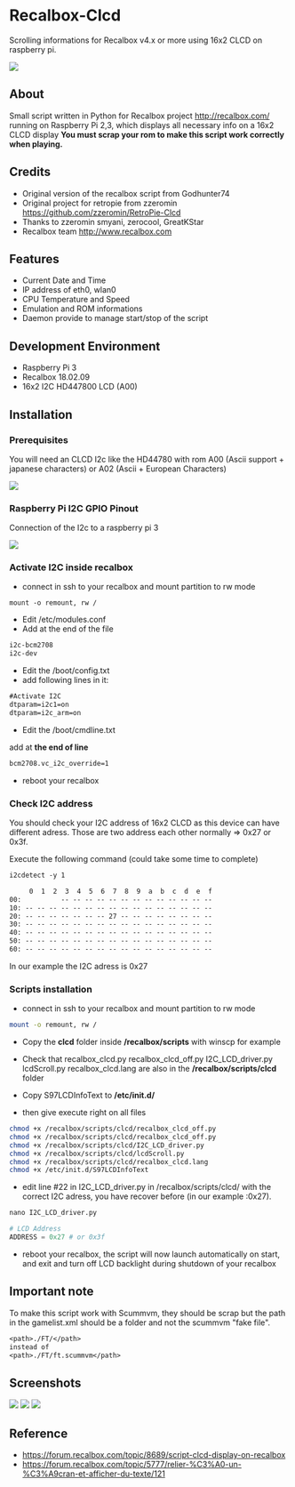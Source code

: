 # Recalbox-Clcd

Scrolling informations for Recalbox v4.x or more using 16x2 CLCD on raspberry pi.

![ ](http://i.imgur.com/CGAyTAlm.jpg)

## About

Small script written in Python for Recalbox project <http://recalbox.com/>
running on Raspberry Pi 2,3, which displays all necessary info on a 16x2 CLCD display
**You must scrap your rom to make this script work correctly when playing.**

## Credits

* Original version of the recalbox script from Godhunter74
* Original project for retropie from zzeromin <https://github.com/zzeromin/RetroPie-Clcd>
* Thanks to zzeromin smyani, zerocool, GreatKStar
* Recalbox team <http://www.recalbox.com>

## Features

* Current Date and Time
* IP address of eth0, wlan0
* CPU Temperature and Speed
* Emulation and ROM informations
* Daemon provide to manage start/stop of the script

## Development Environment

* Raspberry Pi 3
* Recalbox 18.02.09
* 16x2 I2C HD447800 LCD (A00)

## Installation

### Prerequisites

You will need an CLCD I2c like the HD44780 with rom A00 (Ascii support + japanese characters) or A02 (Ascii + European Characters)

![ ](http://i.imgur.com/YrDDhwUm.jpg)

### Raspberry Pi I2C GPIO Pinout

Connection of the I2c to a raspberry pi 3

![ ](http://i.imgur.com/NKswbgr.png)

### Activate I2C inside recalbox

* connect in ssh to your recalbox and mount partition to rw mode

```shell
mount -o remount, rw /
```

* Edit /etc/modules.conf
* Add at the end of the file

```txt
i2c-bcm2708
i2c-dev
```

* Edit the /boot/config.txt
* add following lines in it:

```txt
#Activate I2C
dtparam=i2c1=on
dtparam=i2c_arm=on
```

* Edit the /boot/cmdline.txt

add at **the end of line**

```txt
bcm2708.vc_i2c_override=1
```

* reboot your recalbox

### Check I2C address

You should check your I2C address of 16x2 CLCD as this device can have different adress.
Those are two address each other normally => 0x27 or 0x3f.

Execute the following command (could take some time to complete)

```txt
i2cdetect -y 1
```

```txt
     0  1  2  3  4  5  6  7  8  9  a  b  c  d  e  f
00:          -- -- -- -- -- -- -- -- -- -- -- -- --
10: -- -- -- -- -- -- -- -- -- -- -- -- -- -- -- --
20: -- -- -- -- -- -- -- 27 -- -- -- -- -- -- -- --
30: -- -- -- -- -- -- -- -- -- -- -- -- -- -- -- --
40: -- -- -- -- -- -- -- -- -- -- -- -- -- -- -- --
50: -- -- -- -- -- -- -- -- -- -- -- -- -- -- -- --
60: -- -- -- -- -- -- -- -- -- -- -- -- -- -- -- --
```

In our example the I2C adress is 0x27

### Scripts installation

* connect in ssh to your recalbox and mount partition to rw mode

```Bash
mount -o remount, rw /
```

* Copy the **clcd** folder inside **/recalbox/scripts** with winscp for example
* Check that
        recalbox_clcd.py
        recalbox_clcd_off.py
        I2C_LCD_driver.py
        lcdScroll.py
        recalbox_clcd.lang
    are also in the **/recalbox/scripts/clcd** folder

* Copy
        S97LCDInfoText
    to **/etc/init.d/**

* then give execute right on all files

```bash
chmod +x /recalbox/scripts/clcd/recalbox_clcd_off.py
chmod +x /recalbox/scripts/clcd/recalbox_clcd_off.py
chmod +x /recalbox/scripts/clcd/I2C_LCD_driver.py
chmod +x /recalbox/scripts/clcd/lcdScroll.py
chmod +x /recalbox/scripts/clcd/recalbox_clcd.lang
chmod +x /etc/init.d/S97LCDInfoText
```

* edit line #22 in I2C_LCD_driver.py in /recalbox/scripts/clcd/ with the correct I2C adress, you have recover before (in our example :0x27).

```python
nano I2C_LCD_driver.py

# LCD Address
ADDRESS = 0x27 # or 0x3f
```

* reboot your recalbox, the script will now launch automatically on start, and exit and turn off LCD backlight during shutdown of your recalbox

## Important note

To make this script work with Scummvm, they should be scrap but the path in the gamelist.xml should be a folder and not the scummvm "fake file".

```txt
<path>./FT/</path>
instead of
<path>./FT/ft.scummvm</path>
```

## Screenshots

![ ]("http://i.imgur.com/PEAyQm2m.jpg)
![ ](http://i.imgur.com/fsXfArEm.jpg)
![ ](http://i.imgur.com/qesmRu6m.jpg)

## Reference

* <https://forum.recalbox.com/topic/8689/script-clcd-display-on-recalbox>
* <https://forum.recalbox.com/topic/5777/relier-%C3%A0-un-%C3%A9cran-et-afficher-du-texte/121>
